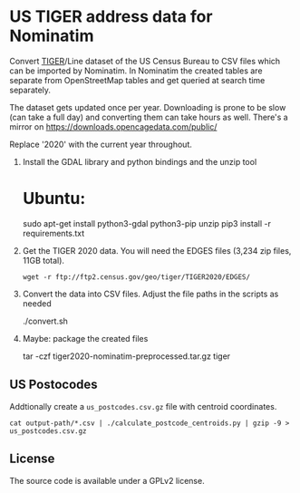US TIGER address data for Nominatim
===================================

Convert [TIGER](https://www.census.gov/geographies/mapping-files/time-series/geo/tiger-line-file.html)/Line
dataset of the US Census Bureau to CSV files which can be imported by Nominatim. In Nominatim the created
tables are separate from OpenStreetMap tables and get queried at search time separately.


The dataset gets updated once per year. Downloading is prone to be slow (can take a full day) and converting
them can take hours as well. There's a mirror on https://downloads.opencagedata.com/public/

Replace '2020' with the current year throughout.

  1. Install the GDAL library and python bindings and the unzip tool

        # Ubuntu:
        sudo apt-get install python3-gdal python3-pip unzip
        pip3 install -r requirements.txt

  2. Get the TIGER 2020 data. You will need the EDGES files
     (3,234 zip files, 11GB total).

         wget -r ftp://ftp2.census.gov/geo/tiger/TIGER2020/EDGES/

  3. Convert the data into CSV files. Adjust the file paths in the scripts as needed

        ./convert.sh <input-path> <output-path>

  4. Maybe: package the created files
  
        tar -czf tiger2020-nominatim-preprocessed.tar.gz tiger


US Postocodes
-------------
Addtionally create a `us_postcodes.csv.gz` file with centroid coordinates.

    cat output-path/*.csv | ./calculate_postcode_centroids.py | gzip -9 > us_postcodes.csv.gz


License
-------
The source code is available under a GPLv2 license.